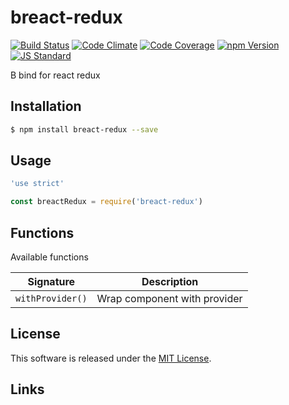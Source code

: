 breact-redux
==========

<!---
This file is generated by ape-tmpl. Do not update manually.
--->

<!-- Badge Start -->
<a name="badges"></a>

[![Build Status][bd_travis_shield_url]][bd_travis_url]
[![Code Climate][bd_codeclimate_shield_url]][bd_codeclimate_url]
[![Code Coverage][bd_codeclimate_coverage_shield_url]][bd_codeclimate_url]
[![npm Version][bd_npm_shield_url]][bd_npm_url]
[![JS Standard][bd_standard_shield_url]][bd_standard_url]

[bd_repo_url]: https://github.com/b-labo/breact-redux
[bd_travis_url]: http://travis-ci.org/b-labo/breact-redux
[bd_travis_shield_url]: http://img.shields.io/travis/b-labo/breact-redux.svg?style=flat
[bd_travis_com_url]: http://travis-ci.com/b-labo/breact-redux
[bd_travis_com_shield_url]: https://api.travis-ci.com/b-labo/breact-redux.svg?token=
[bd_license_url]: https://github.com/b-labo/breact-redux/blob/master/LICENSE
[bd_codeclimate_url]: http://codeclimate.com/github/b-labo/breact-redux
[bd_codeclimate_shield_url]: http://img.shields.io/codeclimate/github/b-labo/breact-redux.svg?style=flat
[bd_codeclimate_coverage_shield_url]: http://img.shields.io/codeclimate/coverage/github/b-labo/breact-redux.svg?style=flat
[bd_gemnasium_url]: https://gemnasium.com/b-labo/breact-redux
[bd_gemnasium_shield_url]: https://gemnasium.com/b-labo/breact-redux.svg
[bd_npm_url]: http://www.npmjs.org/package/breact-redux
[bd_npm_shield_url]: http://img.shields.io/npm/v/breact-redux.svg?style=flat
[bd_standard_url]: http://standardjs.com/
[bd_standard_shield_url]: https://img.shields.io/badge/code%20style-standard-brightgreen.svg

<!-- Badge End -->


<!-- Description Start -->
<a name="description"></a>

B bind for react redux

<!-- Description End -->


<!-- Overview Start -->
<a name="overview"></a>



<!-- Overview End -->


<!-- Sections Start -->
<a name="sections"></a>

<!-- Section from "doc/guides/01.Installation.md.hbs" Start -->

<a name="section-doc-guides-01-installation-md"></a>

Installation
-----

```bash
$ npm install breact-redux --save
```


<!-- Section from "doc/guides/01.Installation.md.hbs" End -->

<!-- Section from "doc/guides/02.Usage.md.hbs" Start -->

<a name="section-doc-guides-02-usage-md"></a>

Usage
---------

```javascript
'use strict'

const breactRedux = require('breact-redux')

```


<!-- Section from "doc/guides/02.Usage.md.hbs" End -->

<!-- Section from "doc/guides/03.Functions.md.hbs" Start -->

<a name="section-doc-guides-03-functions-md"></a>

Functions
---------

Available functions

| Signature | Description |
| ---- | ----------- |
| `withProvider()` | Wrap component with provider |


<!-- Section from "doc/guides/03.Functions.md.hbs" End -->


<!-- Sections Start -->


<!-- LICENSE Start -->
<a name="license"></a>

License
-------
This software is released under the [MIT License](https://github.com/b-labo/breact-redux/blob/master/LICENSE).

<!-- LICENSE End -->


<!-- Links Start -->
<a name="links"></a>

Links
------



<!-- Links End -->
